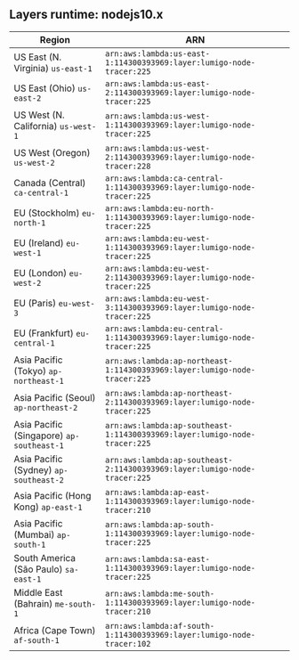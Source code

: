 Layers runtime: nodejs10.x
----
| Region | ARN |
| --- | --- |
|US East (N. Virginia)  `us-east-1`|`arn:aws:lambda:us-east-1:114300393969:layer:lumigo-node-tracer:225`|
|US East (Ohio)  `us-east-2`|`arn:aws:lambda:us-east-2:114300393969:layer:lumigo-node-tracer:225`|
|US West (N. California)  `us-west-1`|`arn:aws:lambda:us-west-1:114300393969:layer:lumigo-node-tracer:225`|
|US West (Oregon)  `us-west-2`|`arn:aws:lambda:us-west-2:114300393969:layer:lumigo-node-tracer:228`|
|Canada (Central)  `ca-central-1`|`arn:aws:lambda:ca-central-1:114300393969:layer:lumigo-node-tracer:225`|
|EU (Stockholm)  `eu-north-1`|`arn:aws:lambda:eu-north-1:114300393969:layer:lumigo-node-tracer:225`|
|EU (Ireland)  `eu-west-1`|`arn:aws:lambda:eu-west-1:114300393969:layer:lumigo-node-tracer:225`|
|EU (London)  `eu-west-2`|`arn:aws:lambda:eu-west-2:114300393969:layer:lumigo-node-tracer:225`|
|EU (Paris)  `eu-west-3`|`arn:aws:lambda:eu-west-3:114300393969:layer:lumigo-node-tracer:225`|
|EU (Frankfurt)  `eu-central-1`|`arn:aws:lambda:eu-central-1:114300393969:layer:lumigo-node-tracer:225`|
|Asia Pacific (Tokyo)  `ap-northeast-1`|`arn:aws:lambda:ap-northeast-1:114300393969:layer:lumigo-node-tracer:225`|
|Asia Pacific (Seoul)  `ap-northeast-2`|`arn:aws:lambda:ap-northeast-2:114300393969:layer:lumigo-node-tracer:225`|
|Asia Pacific (Singapore)  `ap-southeast-1`|`arn:aws:lambda:ap-southeast-1:114300393969:layer:lumigo-node-tracer:225`|
|Asia Pacific (Sydney)  `ap-southeast-2`|`arn:aws:lambda:ap-southeast-2:114300393969:layer:lumigo-node-tracer:225`|
|Asia Pacific (Hong Kong)  `ap-east-1`|`arn:aws:lambda:ap-east-1:114300393969:layer:lumigo-node-tracer:210`|
|Asia Pacific (Mumbai)  `ap-south-1`|`arn:aws:lambda:ap-south-1:114300393969:layer:lumigo-node-tracer:225`|
|South America (São Paulo)  `sa-east-1`|`arn:aws:lambda:sa-east-1:114300393969:layer:lumigo-node-tracer:225`|
|Middle East (Bahrain)  `me-south-1`|`arn:aws:lambda:me-south-1:114300393969:layer:lumigo-node-tracer:210`|
|Africa (Cape Town)  `af-south-1`|`arn:aws:lambda:af-south-1:114300393969:layer:lumigo-node-tracer:102`|
